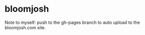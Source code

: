 bloomjosh
=========

Note to myself: push to the gh-pages branch to auto upload to the bloomjosh.com site. 